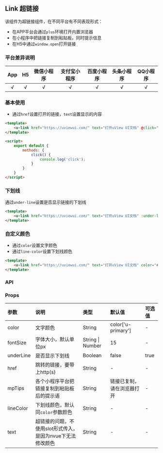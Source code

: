 ## Link 超链接

<demo-model url="/pages/componentsA/link/link"></demo-model>


该组件为超链接组件，在不同平台有不同表现形式：
- 在APP平台会通过`plus`环境打开内置浏览器
- 在小程序中把链接复制到粘贴板，同时提示信息
- 在H5中通过`window.open`打开链接

### 平台差异说明

|App|H5	|微信小程序	|支付宝小程序		|百度小程序	|头条小程序	|QQ小程序	|
|:-:|:-:|:-:		|:-:			|:-:		|:-:		|:-:		|
|√	|√	|√			|√				|√			|√			|√			|

### 基本使用

- 通过`href`设置打开的链接，`text`设置显示的内容

```html
<template>
	<u-link href="https://uviewui.com/" text="打开uView UI文档" @click="click"></u-link>
</template>

<script>
	export default {
		methods: {
			click() {
				console.log('click');
			}
		}
	}
</script>
```

### 下划线

通过`under-line`设置是否显示链接的下划线

```html
<template>
	<u-link href="https://uviewui.com/" text="打开uView UI文档" :under-line="true"></u-link>
</template>
```

### 自定义颜色

- 通过`color`设置文字颜色
- 通过`line-color`设置下划线颜色

```html
<template>
	<u-link href="https://uviewui.com/" text="打开uView UI文档" color="#19be6b" line-color="#19be6b"></u-link>
</template>
```


### API

### Props

| 参数		| 说明													| 类型					| 默认值						|  可选值	|
|:-			|:-														|:-						|:-							|:-			|
| color		| 文字颜色												| String				| color['u-primary']		| -			|
| fontSize	| 字体大小，默认单位px									| String &#124; Number	| 15						| -			|
| underLine	| 是否显示下划线											| Boolean				| false						| true		|
| href		| 跳转的链接，要带上http(s)								| String				| -							| -			|
| mpTips	| 各个小程序平台把链接复制到粘贴板后的提示语					| String				| 链接已复制，请在浏览器打开	| -			|
| lineColor	| 下划线颜色，默认同`color`参数颜色						| String				| -							| -			|
| text		| 超链接的问题，不使用slot形式传入，是因为nvue下无法修改颜色	| String				| -							| -			|
